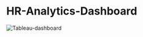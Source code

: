 # HR-Analytics-Dashboard


![Tableau-dashboard](https://github.com/Sadeepi/HR-Analytics-Dashboard/assets/86165230/b5ed4549-c3c6-4f4a-826e-cb33d68771ac)








